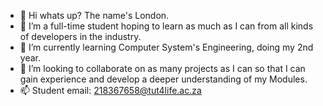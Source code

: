 - 👋 Hi whats up? The name's London.
- 👀 I’m a full-time student hoping to learn as much as I can from all kinds of developers in the industry.
- 🌱 I’m currently learning Computer System's Engineering, doing my 2nd year.
- 💞️ I’m looking to collaborate on as many projects as I can so that I can gain experience and develop a deeper understanding of my Modules.
- 📫 Student email: 218367658@tut4life.ac.za
